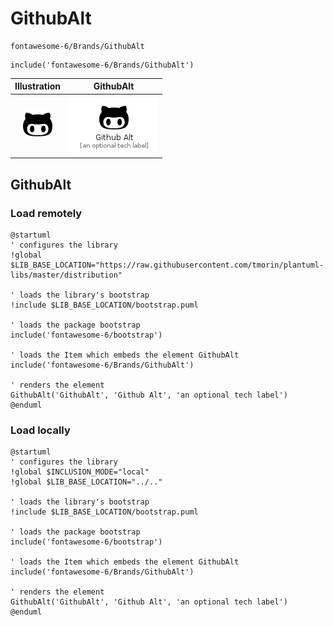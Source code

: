 # GithubAlt


```text
fontawesome-6/Brands/GithubAlt
```

```text
include('fontawesome-6/Brands/GithubAlt')
```



| Illustration | GithubAlt |
| :---: | :---: |
| ![illustration for Illustration](../../fontawesome-6/Brands/GithubAlt.png) | ![illustration for GithubAlt](../../fontawesome-6/Brands/GithubAlt.Local.png) |




## GithubAlt

### Load remotely
```plantuml
@startuml
' configures the library
!global $LIB_BASE_LOCATION="https://raw.githubusercontent.com/tmorin/plantuml-libs/master/distribution"

' loads the library's bootstrap
!include $LIB_BASE_LOCATION/bootstrap.puml

' loads the package bootstrap
include('fontawesome-6/bootstrap')

' loads the Item which embeds the element GithubAlt
include('fontawesome-6/Brands/GithubAlt')

' renders the element
GithubAlt('GithubAlt', 'Github Alt', 'an optional tech label')
@enduml
```

### Load locally
```plantuml
@startuml
' configures the library
!global $INCLUSION_MODE="local"
!global $LIB_BASE_LOCATION="../.."

' loads the library's bootstrap
!include $LIB_BASE_LOCATION/bootstrap.puml

' loads the package bootstrap
include('fontawesome-6/bootstrap')

' loads the Item which embeds the element GithubAlt
include('fontawesome-6/Brands/GithubAlt')

' renders the element
GithubAlt('GithubAlt', 'Github Alt', 'an optional tech label')
@enduml
```

